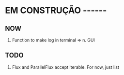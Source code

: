 # EM CONSTRUÇÃO ------
## NOW
1. Function to make log in terminal => n. GUI




## TODO
1. Flux and ParallelFlux accept iterable. For now, just list